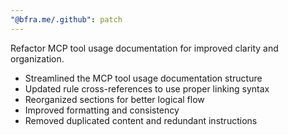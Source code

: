```yaml
---
"@bfra.me/.github": patch
---
```


Refactor MCP tool usage documentation for improved clarity and organization.

- Streamlined the MCP tool usage documentation structure
- Updated rule cross-references to use proper linking syntax
- Reorganized sections for better logical flow
- Improved formatting and consistency
- Removed duplicated content and redundant instructions
